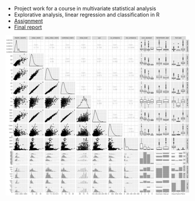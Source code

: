 * Project work for a course in multivariate statistical analysis
 * Explorative analysis, linear regression and classification in R
 * [Assignment](assignment.pdf)
 * [Final report](main.pdf)

![Uni- and bivariate sample distributions of the data](fig/pairs.png)
